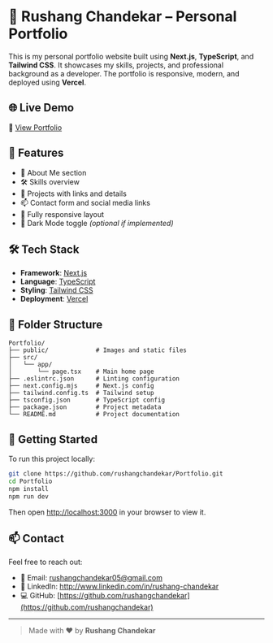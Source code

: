 # 💼 Rushang Chandekar – Personal Portfolio

This is my personal portfolio website built using **Next.js**, **TypeScript**, and **Tailwind CSS**. It showcases my skills, projects, and professional background as a developer. The portfolio is responsive, modern, and deployed using **Vercel**.

## 🌐 Live Demo

🔗 [View Portfolio](https://portfolio-p68d.vercel.app)

## 📸 Features

- 👋 About Me section
- 🛠 Skills overview
- 💼 Projects with links and details
- 📫 Contact form and social media links
- 📱 Fully responsive layout
- 🌙 Dark Mode toggle *(optional if implemented)*

## 🛠 Tech Stack

- **Framework**: [Next.js](https://nextjs.org/)
- **Language**: [TypeScript](https://www.typescriptlang.org/)
- **Styling**: [Tailwind CSS](https://tailwindcss.com/)
- **Deployment**: [Vercel](https://vercel.com/)

## 📂 Folder Structure
```
Portfolio/
├── public/             # Images and static files
├── src/
│   └── app/
│       └── page.tsx    # Main home page
├── .eslintrc.json      # Linting configuration
├── next.config.mjs     # Next.js config
├── tailwind.config.ts  # Tailwind setup
├── tsconfig.json       # TypeScript config
├── package.json        # Project metadata
└── README.md           # Project documentation
```

## 🚀 Getting Started

To run this project locally:

```bash
git clone https://github.com/rushangchandekar/Portfolio.git
cd Portfolio
npm install
npm run dev
```

Then open [http://localhost:3000](http://localhost:3000) in your browser to view it.

## 📫 Contact

Feel free to reach out:

- 📧 Email: rushangchandekar05@gmail.com
- 🔗 LinkedIn: http://www.linkedin.com/in/rushang-chandekar
- 💻 GitHub: [https://github.com/rushangchandekar](https://github.com/rushangchandekar)

---

> Made with ❤️ by **Rushang Chandekar**
